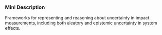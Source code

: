 ### Mini Description

Frameworks for representing and reasoning about uncertainty in impact measurements, including both aleatory and epistemic uncertainty in system effects.
